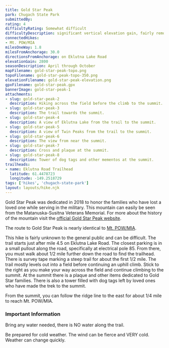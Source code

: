 ```yaml
---
title: Gold Star Peak
park: Chugach State Park
submittedBy: 
rating: 4
difficultyRating: Somewhat difficult
difficultyDescription: significant vertical elevation gain, fairly remote, some route finding skill.
connectedHikes:
- Mt. POW/MIA
milesOneWay: 1.8
milesFromAnchorage: 30.0
directionsFromAnchorage: on Eklutna Lake Road
elevationGain: 2800
seasonDescription: April through October
mapFilename: gold-star-peak-topo.png
topoFilename: gold-star-peak-topo-350.png
elevationFilename: gold-star-peak-elevation.png
gpxFilename: gold-star-peak.gpx
bannerImage: gold-star-peak-1
attachments:
- slug: gold-star-peak-2
  description: Hiking across the field before the climb to the summit.
- slug: gold-star-peak-3
  description: The trail towards the summit.
- slug: gold-star-peak-4
  description: A view of Eklutna Lake from the trail to the summit.
- slug: gold-star-peak-5
  description: A view of Twin Peaks from the trail to the summit.
- slug: gold-star-peak-6
  description: The view from near the summit.
- slug: gold-star-peak-7
  description: Cross and plaque at the summit.
- slug: gold-star-peak-8
  description: Tower of dog tags and other mementos at the summit.
trailheads:
- name: Eklutna Road Trailhead
  latitude: 61.4478723
  longitude: -149.2518729
tags: ['hikes', 'chugach-state-park']
layout: layouts/hike.njk
---
```

Gold Star Peak was dedicated in 2018 to honor the families who have lost a loved one while serving in the military. This mountain can easily be seen from the Matanuska-Susitna Veterans Memorial. For more about the history of the mountain visit the [official Gold Star Peak website](https://www.goldstarpeak.org).

The route to Gold Star Peak is nearly identical to [Mt. POW/MIA](./mt-powmia).

This hike is fairly unknown to the general public and can be difficult. The trail starts just after mile 4.5 on Eklutna Lake Road. The closest parking is in a small pullout along the road, specifically at electrical pole 85. From there, you must walk about 1/2 mile further down the road to find the trailhead. There is survey tape marking a steep trail for about the first 1/2 mile. The trail mostly levels out into a field before continuing an uphill climb. Stick to the right as you make your way across the field and continue climbing to the summit. At the summit there is a plaque and other items dedicated to Gold Star families. There is also a tower filled with dog tags left by loved ones who have made the trek to the summit.

From the summit, you can follow the ridge line to the east for about 1/4 mile to reach Mt. POW/MIA.

### Important Information

Bring any water needed, there is NO water along the trail.

Be prepared for cold weather. The wind can be fierce and VERY cold. Weather can change quickly.
